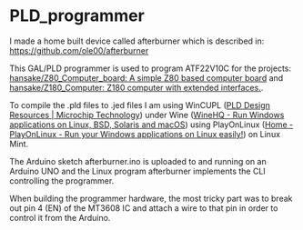 # PLD_programmer

I made a home built device called afterburner which is described in: https://github.com/ole00/afterburner

This GAL/PLD programmer is used to program ATF22V10C for the projects: 
[hansake/Z80_Computer_board: A simple Z80 based computer board](https://github.com/hansake/Z80_Computer_board)
and [hansake/Z180_Computer: Z180 computer with extended interfaces.](https://github.com/hansake/Z180_Computer).

To compile the .pld files to .jed files I am using WinCUPL 
([PLD Design Resources | Microchip Technology](https://www.microchip.com/en-us/products/fpgas-and-plds/spld-cplds/pld-design-resources)) 
under Wine ([WineHQ - Run Windows applications on Linux, BSD, Solaris and macOS](https://www.winehq.org/)) 
using PlayOnLinux ([Home - PlayOnLinux - Run your Windows applications on Linux easily!](https://www.playonlinux.com/en/)) on Linux Mint.

The Arduino sketch afterburner.ino is uploaded to and running on an Arduino UNO and the Linux program afterburner implements the CLI controlling
the programmer.

When building the programmer hardware, the most tricky part was to break out pin 4 (EN) of the MT3608 IC and attach a wire
to that pin in order to control it from the Arduino.
